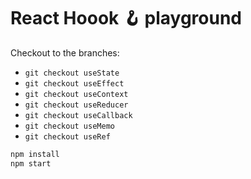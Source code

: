 # React Hoook 🪝 playground
Checkout to the branches:
- `git checkout useState` 
- `git checkout useEffect`
- `git checkout useContext`
- `git checkout useReducer`
- `git checkout useCallback`
- `git checkout useMemo`
- `git checkout useRef`

```js
npm install
npm start
```